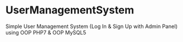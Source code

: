 # UserManagementSystem
Simple User Management System (Log In &amp; Sign Up with Admin Panel) using OOP PHP7 &amp; OOP MySQL5


